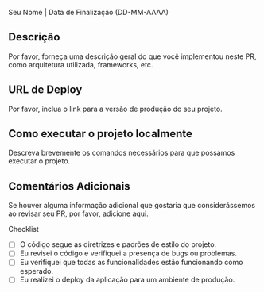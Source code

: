 Seu Nome | Data de Finalização (DD-MM-AAAA)

## Descrição
Por favor, forneça uma descrição geral do que você implementou neste PR, como arquitetura utilizada, frameworks, etc.

## URL de Deploy
Por favor, inclua o link para a versão de produção do seu projeto.

## Como executar o projeto localmente
Descreva brevemente os comandos necessários para que possamos executar o projeto.

## Comentários Adicionais
Se houver alguma informação adicional que gostaria que considerássemos ao revisar seu PR, por favor, adicione aqui.

Checklist
- [ ] O código segue as diretrizes e padrões de estilo do projeto.
- [ ] Eu revisei o código e verifiquei a presença de bugs ou problemas.
- [ ] Eu verifiquei que todas as funcionalidades estão funcionando como esperado.
- [ ] Eu realizei o deploy da aplicação para um ambiente de produção.

